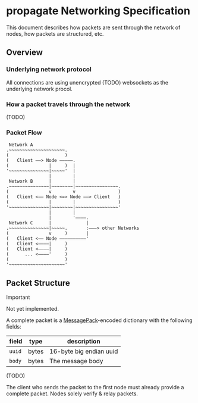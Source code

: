 # propagate Networking Specification

This document describes how packets are sent through the network of nodes, how packets are structured, etc.


## Overview

### Underlying network protocol

All connections are using unencrypted (TODO) websockets as the underlying network procol.

### How a packet travels through the network

(TODO)

### Packet Flow

```
 Network A
.~~~~~~~~~~~~~~~~~~~~~.
(                     )
(   Client ——> Node —————.
(               |     )  |
'~~~~~~~~~~~~~~~|~~~~~'  |
                |        |
 Network B      |        |
.~~~~~~~~~~~~~~~|~~~~~~~~|~~~~~~~~~~~~~~~~.
(               v        v                )
(   Client <—— Node <=> Node ——> Client   )
(               |        |                )
'~~~~~~~~~~~~~~~|~~~~~~~~|~~~~~~~~~~~~~~~~'
                |        |
                |        '————.
 Network C      |             |
.~~~~~~~~~~~~~~~|~~~~~.       :———> other Networks
(               v     )       |
(   Client <—— Node ——————————'
(   Client <————|     )
(   Client <————|     )
(      ... <————'     )
(                     )
'~~~~~~~~~~~~~~~~~~~~~'
```

## Packet Structure

> [!IMPORTANT]  
> Not yet implemented.

A complete packet is a [MessagePack](https://msgpack.org/)-encoded dictionary with the following fields:

| field  | type   | description |
| ------ | ------ | ----------- |
| `uuid` | bytes  | 16-byte big endian uuid |
| `body` | bytes  | The message body |

(TODO)

The client who sends the packet to the first node must already provide a complete packet. Nodes solely verify & relay packets.
